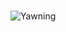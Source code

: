 #
![Yawning](https://upload.wikimedia.org/wikipedia/commons/thumb/4/46/Joseph_Ducreux_%28French%29_-_Self-Portrait%2C_Yawning_-_Google_Art_Project.jpg/369px-Joseph_Ducreux_%28French%29_-_Self-Portrait%2C_Yawning_-_Google_Art_Project.jpg)
